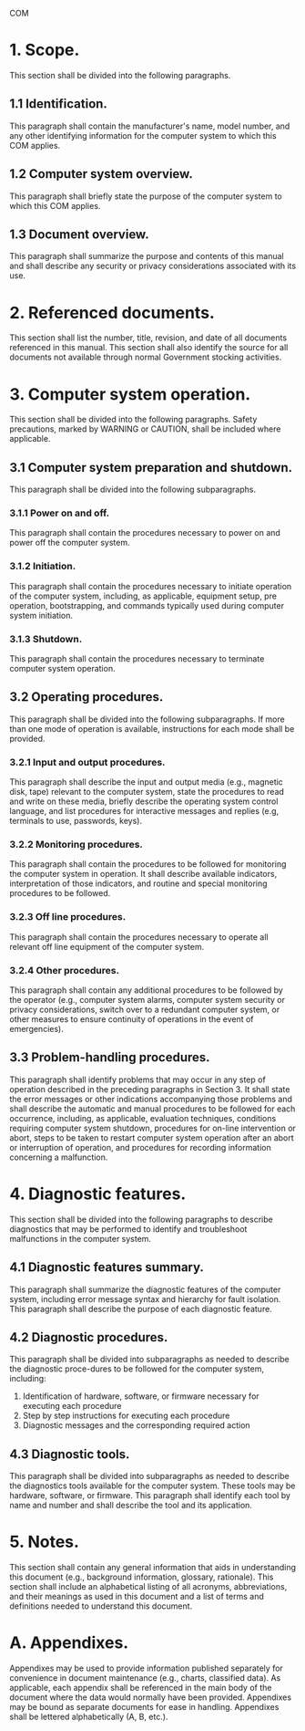 



COM



# 1. Scope.
This section shall be divided into the following paragraphs.

## 1.1	Identification.
This paragraph shall contain the manufacturer's name, model number, and any other identifying information for the computer system to which this COM applies.

## 1.2 Computer system overview.
This paragraph shall briefly state the purpose of the computer system to which this COM applies.

## 1.3	Document overview.
This paragraph shall summarize the purpose and contents of this manual and shall describe any security or privacy considerations associated with its use.

# 2. Referenced documents.
This section shall list the number, title, revision, and date of all documents referenced in this manual. This section shall also identify the source for all documents not available through normal Government stocking activities.

# 3.	Computer system operation.
This section shall be divided into the following paragraphs. Safety precautions, marked by WARNING or CAUTION, shall be included where applicable.

## 3.1 Computer system preparation and shutdown.
This paragraph shall be divided into the following subparagraphs.

### 3.1.1 Power on and off.
This paragraph shall contain the procedures necessary to power on and power off the computer system.

### 3.1.2 Initiation.
This paragraph shall contain the procedures necessary to initiate operation of the computer system, including, as applicable, equipment setup, pre operation, bootstrapping, and commands typically used during computer system initiation.

### 3.1.3	Shutdown.
This paragraph shall contain the procedures necessary to terminate computer system operation.

## 3.2 Operating procedures.
This paragraph shall be divided into the following subparagraphs. If more than one mode of operation is available, instructions for each mode shall be provided.

### 3.2.1	Input and output procedures.
This paragraph shall describe the input and output media (e.g., magnetic disk, tape) relevant to the computer system, state the procedures to read and write on these media, briefly describe the operating system control language, and list procedures for interactive messages and replies (e.g, terminals to use, passwords, keys).

### 3.2.2	Monitoring procedures.
This paragraph shall contain the procedures to be followed for monitoring the computer system in operation. It shall describe available indicators, interpretation of those indicators, and routine and special monitoring procedures to be followed.

### 3.2.3	Off line procedures.
This paragraph shall contain the procedures necessary to operate all relevant off line equipment of the computer system.

### 3.2.4	Other procedures.
This paragraph shall contain any additional procedures to be followed by the operator (e.g., computer system alarms, computer system security or privacy considerations, switch over to a redundant computer system, or other measures to ensure continuity of operations in the event of emergencies).

## 3.3 Problem-handling procedures.
This paragraph shall identify problems that may occur in any step of operation described in the preceding paragraphs in Section 3. It shall state the error messages or other indications accompanying those problems and shall describe the automatic and manual procedures to be followed for each occurrence, including, as applicable, evaluation techniques, conditions requiring computer system shutdown, procedures for on-line intervention or abort, steps to be taken to restart computer system operation after an abort or interruption of operation, and procedures for recording information concerning a malfunction.

# 4. Diagnostic features.
This section shall be divided into the following paragraphs to describe diagnostics that may be performed to identify and troubleshoot malfunctions in the computer system.

## 4.1 Diagnostic features summary.
This paragraph shall summarize the diagnostic features of the computer system, including error message syntax and hierarchy for fault isolation. This paragraph shall describe the purpose of each diagnostic feature.

## 4.2	Diagnostic procedures.
This paragraph shall be divided into subparagraphs as needed to describe the diagnostic proce-dures to be followed for the computer system, including:

1. Identification of hardware, software, or firmware necessary for executing each procedure
1. Step by step instructions for executing each procedure
1. Diagnostic messages and the corresponding required action



## 4.3	Diagnostic tools.
This paragraph shall be divided into subparagraphs as needed to describe the diagnostics tools available for the computer system. These tools may be hardware, software, or firmware. This paragraph shall identify each tool by name and number and shall describe the tool and its application.

# 5. Notes.
This section shall contain any general information that aids in understanding this document (e.g., background information, glossary, rationale). This section shall include an alphabetical listing of all acronyms, abbreviations, and their meanings as used in this document and a list of terms and definitions needed to understand this document.

# A. Appendixes.
Appendixes may be used to provide information published separately for convenience in document maintenance (e.g., charts, classified data). As applicable, each appendix shall be referenced in the main body of the document where the data would normally have been provided. Appendixes may be bound as separate documents for ease in handling. Appendixes shall be lettered alphabetically (A, B, etc.).


